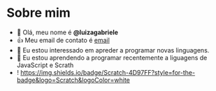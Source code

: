 # Sobre mim 
- 👋 Olá, meu nome é **@luizagabriele**
- :+1: Meu email de contato é [email](luiza.paluski@escola.pr.gov.br)
- 👀 Eu estou interessado em apreder a programar novas linguagens.
- 🌱 Eu estou aprendendo a programar recentemente a liguagens de JavaScript e Scrath
-  ! https://img.shields.io/badge/Scratch-4D97FF?style=for-the-badge&logo=Scratch&logoColor=white
